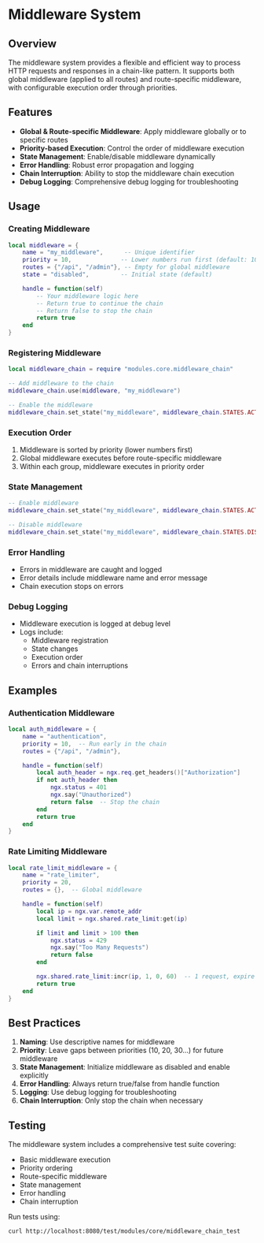 # Middleware System

## Overview

The middleware system provides a flexible and efficient way to process HTTP requests and responses in a chain-like pattern. It supports both global middleware (applied to all routes) and route-specific middleware, with configurable execution order through priorities.

## Features

- **Global & Route-specific Middleware**: Apply middleware globally or to specific routes
- **Priority-based Execution**: Control the order of middleware execution
- **State Management**: Enable/disable middleware dynamically
- **Error Handling**: Robust error propagation and logging
- **Chain Interruption**: Ability to stop the middleware chain execution
- **Debug Logging**: Comprehensive debug logging for troubleshooting

## Usage

### Creating Middleware

```lua
local middleware = {
    name = "my_middleware",      -- Unique identifier
    priority = 10,              -- Lower numbers run first (default: 100)
    routes = {"/api", "/admin"}, -- Empty for global middleware
    state = "disabled",         -- Initial state (default)

    handle = function(self)
        -- Your middleware logic here
        -- Return true to continue the chain
        -- Return false to stop the chain
        return true
    end
}
```

### Registering Middleware

```lua
local middleware_chain = require "modules.core.middleware_chain"

-- Add middleware to the chain
middleware_chain.use(middleware, "my_middleware")

-- Enable the middleware
middleware_chain.set_state("my_middleware", middleware_chain.STATES.ACTIVE)
```

### Execution Order

1. Middleware is sorted by priority (lower numbers first)
2. Global middleware executes before route-specific middleware
3. Within each group, middleware executes in priority order

### State Management

```lua
-- Enable middleware
middleware_chain.set_state("my_middleware", middleware_chain.STATES.ACTIVE)

-- Disable middleware
middleware_chain.set_state("my_middleware", middleware_chain.STATES.DISABLED)
```

### Error Handling

- Errors in middleware are caught and logged
- Error details include middleware name and error message
- Chain execution stops on errors

### Debug Logging

- Middleware execution is logged at debug level
- Logs include:
  - Middleware registration
  - State changes
  - Execution order
  - Errors and chain interruptions

## Examples

### Authentication Middleware

```lua
local auth_middleware = {
    name = "authentication",
    priority = 10,  -- Run early in the chain
    routes = {"/api", "/admin"},

    handle = function(self)
        local auth_header = ngx.req.get_headers()["Authorization"]
        if not auth_header then
            ngx.status = 401
            ngx.say("Unauthorized")
            return false  -- Stop the chain
        end
        return true
    end
}
```

### Rate Limiting Middleware

```lua
local rate_limit_middleware = {
    name = "rate_limiter",
    priority = 20,
    routes = {},  -- Global middleware

    handle = function(self)
        local ip = ngx.var.remote_addr
        local limit = ngx.shared.rate_limit:get(ip)

        if limit and limit > 100 then
            ngx.status = 429
            ngx.say("Too Many Requests")
            return false
        end

        ngx.shared.rate_limit:incr(ip, 1, 0, 60)  -- 1 request, expire in 60s
        return true
    end
}
```

## Best Practices

1. **Naming**: Use descriptive names for middleware
2. **Priority**: Leave gaps between priorities (10, 20, 30...) for future middleware
3. **State Management**: Initialize middleware as disabled and enable explicitly
4. **Error Handling**: Always return true/false from handle function
5. **Logging**: Use debug logging for troubleshooting
6. **Chain Interruption**: Only stop the chain when necessary

## Testing

The middleware system includes a comprehensive test suite covering:

- Basic middleware execution
- Priority ordering
- Route-specific middleware
- State management
- Error handling
- Chain interruption

Run tests using:

```bash
curl http://localhost:8080/test/modules/core/middleware_chain_test
```
